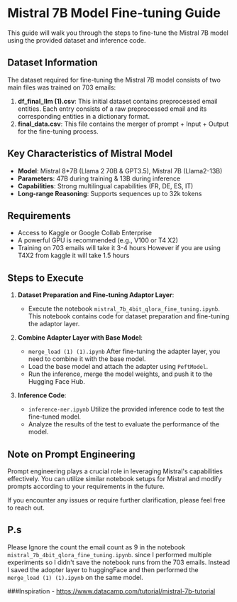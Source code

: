 # Mistral 7B Model Fine-tuning Guide

This guide will walk you through the steps to fine-tune the Mistral 7B model using the provided dataset and inference code.

## Dataset Information

The dataset required for fine-tuning the Mistral 7B model consists of two main files was trained on 703 emails:

1. **df_final_llm (1).csv**: This initial dataset contains preprocessed email entities. Each entry consists of a raw preprocessed email and its corresponding entities in a dictionary format.
2. **final_data.csv**: This file contains the merger of prompt + Input + Output for the fine-tuning process.

## Key Characteristics of Mistral Model

- **Model**: Mistral 8*7B (Llama 2 70B & GPT3.5), Mistral 7B (Llama2-13B)
- **Parameters**: 47B during training & 13B during inference
- **Capabilities**: Strong multilingual capabilities (FR, DE, ES, IT)
- **Long-range Reasoning**: Supports sequences up to 32k tokens

## Requirements

- Access to Kaggle or Google Collab Enterprise
- A powerful GPU is recommended (e.g., V100 or T4 X2)
- Training on 703 emails will take it 3-4 hours However if you are using T4X2 from kaggle it will take 1.5 hours

## Steps to Execute

1. **Dataset Preparation and Fine-tuning Adaptor Layer**:
   - Execute the notebook `mistral_7b_4bit_qlora_fine_tuning.ipynb`. This notebook contains code for dataset preparation and fine-tuning the adaptor layer.

2. **Combine Adapter Layer with Base Model**:
   - `merge_load (1) (1).ipynb` After fine-tuning the adapter layer, you need to combine it with the base model.
   - Load the base model and attach the adapter using `PeftModel`.
   - Run the inference, merge the model weights, and push it to the Hugging Face Hub.

3. **Inference Code**:
   - `inference-ner.ipynb` Utilize the provided inference code to test the fine-tuned model.
   - Analyze the results of the test to evaluate the performance of the model.

## Note on Prompt Engineering

Prompt engineering plays a crucial role in leveraging Mistral's capabilities effectively. You can utilize similar notebook setups for Mistral and modify prompts according to your requirements in the future.

If you encounter any issues or require further clarification, please feel free to reach out.


## P.s 
Please Ignore the count the email count as  9 in the notebook `mistral_7b_4bit_qlora_fine_tuning.ipynb`. since I performed multiple experiments so I didn't save the notebook runs from the 703 emails. Instead I saved the adopter layer to huggingFace and then performed the `merge_load (1) (1).ipynb` on the same model. 


###Inspiration - 
https://www.datacamp.com/tutorial/mistral-7b-tutorial
